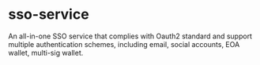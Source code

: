 # sso-service
An all-in-one SSO service that complies with Oauth2 standard and support multiple authentication schemes, including email, social accounts, EOA wallet, multi-sig wallet.
